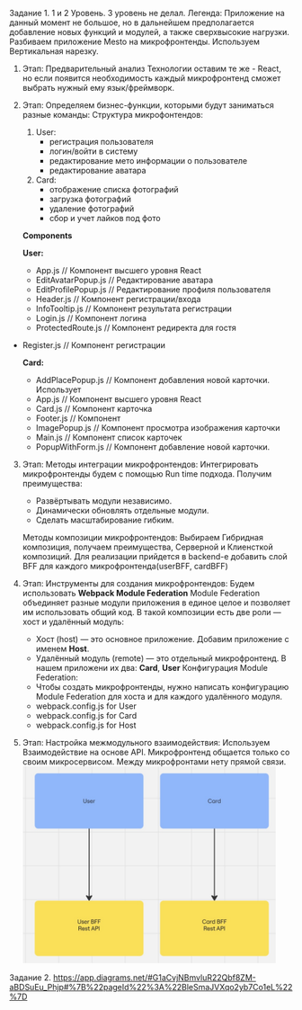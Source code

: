 Задание 1.
1 и 2 Уровень. 3 уровень не делал.
Легенда: Приложение на данный момент не большое, но в дальнейшем предполагается добавление новых функций и модулей, а
также сверхвысокие нагрузки.
Разбиваем приложение Mesto на микрофронтенды. Используем Вертикальная нарезку.

1. Этап: Предварительный анализ
   Технологии оставим те же - React, но если появится необходимость каждый микрофронтенд сможет выбрать нужный ему
   язык/фреймворк.
2. Этап: Определяем бизнес-функции, которыми будут заниматься разные команды:
   Структура микрофонтендов:
    1. User:
        - регистрация пользователя
        - логин/войти в систему
        - редактирование мето информации о пользователе
        - редактирование аватара
    2. Card:
        - отображение списка фотографий
        - загрузка фотографий
        - удаление фотографий
        - сбор и учет лайков под фото

   **Components**

   **User:**
    - App.js // Компонент высшего уровня React
    - EditAvatarPopup.js // Редактирование аватара
    - EditProfilePopup.js // Редактирование профиля пользователя
    - Header.js // Компонент регистрации/входа
    - InfoTooltip.js // Компонент результата регистрации
    - Login.js // Компонент логина
    - ProtectedRoute.js // Компонент редиректа для гостя

- Register.js // Компонент регистрации

  **Card:**
    - AddPlacePopup.js // Компонент добавления новой карточки. Использует
    - App.js // Компонент высшего уровня React
    - Card.js // Компонент карточка
    - Footer.js // Компонент
    - ImagePopup.js // Компонент просмотра изображения карточки
    - Main.js // Компонент список карточек
    - PopupWithForm.js // Компонент добавление новой карточки.

3. Этап:
   Методы интеграции микрофронтендов:
   Интегрировать микрофронтенды будем с помощью Run time подхода. Получим преимущества:
    - Развёртывать модули независимо.
    - Динамически обновлять отдельные модули.
    - Сделать масштабирование гибким.

   Методы композиции микрофронтендов:
   Выбираем Гибридная композиция, получаем преимущества, Серверной и Клиенсткой композиций.
   Для реализации прийдется в backend-e добавить слой BFF для каждого микрофронтенда(userBFF, cardBFF)

4. Этап: Инструменты для создания микрофронтендов:
   Будем использовать **Webpack Module Federation**
   Module Federation объединяет разные модули приложения в единое целое и позволяет им использовать общий код.
   В такой композиции есть две роли — хост и удалённый модуль:
    - Хост (host) — это основное приложение. Добавим приложение с именем **Host**.
    - Удалённый модуль (remote) — это отдельный микрофронтенд. В нашем приложени их два: **Card**, **User**
      Конфигурация Module Federation:
    - Чтобы создать микрофронтенды, нужно написать конфигурацию Module Federation для хоста и для каждого удалённого
      модуля.
    - webpack.config.js for User
    - webpack.config.js for Card
    - webpack.config.js for Host
5. Этап: Настройка межмодульного взаимодействия:
   Используем Взаимодействие на основе API. Микрофронтенд общается только со своим микросервисом. Между микрофронтами
   нету прямой связи.   
   <img height="350" src="5-etap.jpg" width="450"/>

Задание 2.
https://app.diagrams.net/#G1aCvjNBmvluR22Qbf8ZM-aBDSuEu_Phjp#%7B%22pageId%22%3A%22BleSmaJVXqo2yb7Co1eL%22%7D